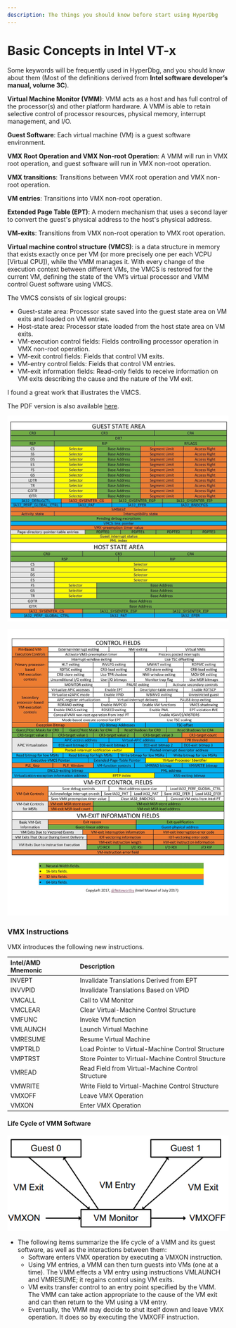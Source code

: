 ```yaml
---
description: The things you should know before start using HyperDbg
---
```


# Basic Concepts in Intel VT-x

Some keywords will be frequently used in HyperDbg, and you should know about them \(Most of the definitions derived from **Intel software developer’s manual, volume 3C**\).

**Virtual Machine Monitor \(VMM\)**: VMM acts as a host and has full control of the processor\(s\) and other platform hardware. A VMM is able to retain selective control of processor resources, physical memory, interrupt management, and I/O.

**Guest Software**: Each virtual machine \(VM\) is a guest software environment.

**VMX Root Operation and VMX Non-root Operation**: A VMM will run in VMX root operation, and guest software will run in VMX non-root operation.

**VMX transitions**: Transitions between VMX root operation and VMX non-root operation.

**VM entries**: Transitions into VMX non-root operation.

**Extended Page Table \(EPT\)**: A modern mechanism that uses a second layer to convert the guest's physical address to the host's physical address.

**VM-exits**: Transitions from VMX non-root operation to VMX root operation.

**Virtual machine control structure \(VMCS\)**: is a data structure in memory that exists exactly once per VM \(or more precisely one per each VCPU \[Virtual CPU\]\), while the VMM manages it. With every change of the execution context between different VMs, the VMCS is restored for the current VM, defining the state of the VM’s virtual processor and VMM control Guest software using VMCS.

The VMCS consists of six logical groups:

*  Guest-state area: Processor state saved into the guest state area on VM exits and loaded on VM entries.
*  Host-state area: Processor state loaded from the host state area on VM exits.
*  VM-execution control fields: Fields controlling processor operation in VMX non-root operation.
*  VM-exit control fields: Fields that control VM exits.
*  VM-entry control fields: Fields that control VM entries.
*  VM-exit information fields: Read-only fields to receive information on VM exits describing the cause and the nature of the VM exit.

I found a great work that illustrates the VMCS.

The PDF version is also available [here](https://rayanfam.com/wp-content/uploads/sites/2/2018/08/VMCS.pdf). 

![VMCS Layout](../../.gitbook/assets/vmcs-page-001-1.jpeg)

![VMCS Layout](../../.gitbook/assets/vmcs-page-002-1.jpg)

### **VMX Instructions** 

VMX introduces the following new instructions.

| Intel/AMD Mnemonic | Description |
| :--- | :--- |
| INVEPT | Invalidate Translations Derived from EPT |
| INVVPID | Invalidate Translations Based on VPID |
| VMCALL | Call to VM Monitor |
| VMCLEAR | Clear Virtual-Machine Control Structure |
| VMFUNC | Invoke VM function |
| VMLAUNCH | Launch Virtual Machine |
| VMRESUME | Resume Virtual Machine |
| VMPTRLD | Load Pointer to Virtual-Machine Control Structure |
| VMPTRST | Store Pointer to Virtual-Machine Control Structure |
| VMREAD | Read Field from Virtual-Machine Control Structure |
| VMWRITE | Write Field to Virtual-Machine Control Structure |
| VMXOFF | Leave VMX Operation |
| VMXON | Enter VMX Operation |

#### **Life Cycle of VMM Software**

![VM Cycle](../../.gitbook/assets/vmm-life-cycle.png)

* The following items summarize the life cycle of a VMM and its guest software, as well as the interactions between them:
  * Software enters VMX operation by executing a VMXON instruction.
  * Using VM entries, a VMM can then turn guests into VMs \(one at a time\). The VMM effects a VM entry using instructions VMLAUNCH and VMRESUME; it regains control using VM exits.
  * VM exits transfer control to an entry point specified by the VMM. The VMM can take action appropriate to the cause of the VM exit and can then return to the VM using a VM entry.
  * Eventually, the VMM may decide to shut itself down and leave VMX operation. It does so by executing the VMXOFF instruction.

